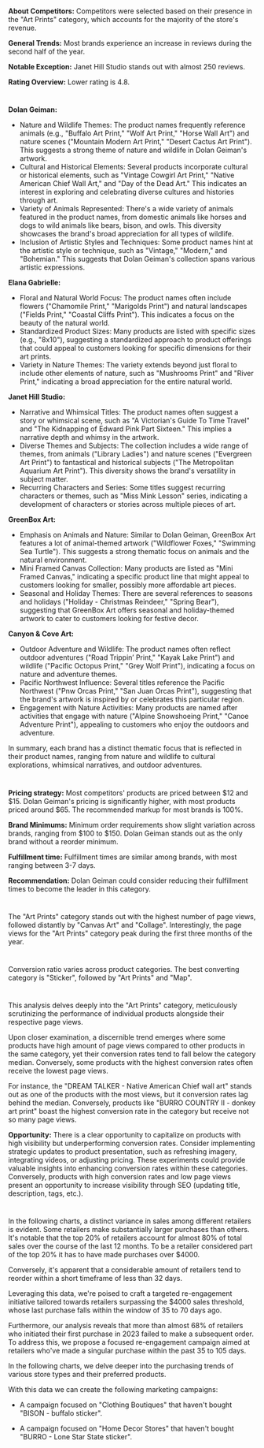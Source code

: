
<!-- Competitors: Review analysis -->
#

__About Competitors:__ Competitors were selected based on their presence in the "Art Prints" category, which accounts for the majority of the store's revenue.

__General Trends:__ Most brands experience an increase in reviews during the second half of the year.

__Notable Exception:__ Janet Hill Studio stands out with almost 250 reviews.

__Rating Overview:__ Lower rating is 4.8.

#

<!-- Competitors: Product optimization analysis -->

# 

__Dolan Geiman:__
- Nature and Wildlife Themes: The product names frequently reference animals (e.g., "Buffalo Art Print," "Wolf Art Print," "Horse Wall Art") and nature scenes ("Mountain Modern Art Print," "Desert Cactus Art Print"). This suggests a strong theme of nature and wildlife in Dolan Geiman's artwork.
- Cultural and Historical Elements: Several products incorporate cultural or historical elements, such as "Vintage Cowgirl Art Print," "Native American Chief Wall Art," and "Day of the Dead Art." This indicates an interest in exploring and celebrating diverse cultures and histories through art.
- Variety of Animals Represented: There's a wide variety of animals featured in the product names, from domestic animals like horses and dogs to wild animals like bears, bison, and owls. This diversity showcases the brand's broad appreciation for all types of wildlife.
- Inclusion of Artistic Styles and Techniques: Some product names hint at the artistic style or technique, such as "Vintage," "Modern," and "Bohemian." This suggests that Dolan Geiman's collection spans various artistic expressions.

__Elana Gabrielle:__
- Floral and Natural World Focus: The product names often include flowers ("Chamomile Print," "Marigolds Print") and natural landscapes ("Fields Print," "Coastal Cliffs Print"). This indicates a focus on the beauty of the natural world.
- Standardized Product Sizes: Many products are listed with specific sizes (e.g., "8x10"), suggesting a standardized approach to product offerings that could appeal to customers looking for specific dimensions for their art prints.
- Variety in Nature Themes: The variety extends beyond just floral to include other elements of nature, such as "Mushrooms Print" and "River Print," indicating a broad appreciation for the entire natural world.

__Janet Hill Studio:__
- Narrative and Whimsical Titles: The product names often suggest a story or whimsical scene, such as "A Victorian's Guide To Time Travel" and "The Kidnapping of Edward Pink Part Sixteen." This implies a narrative depth and whimsy in the artwork.
- Diverse Themes and Subjects: The collection includes a wide range of themes, from animals ("Library Ladies") and nature scenes ("Evergreen Art Print") to fantastical and historical subjects ("The Metropolitan Aquarium Art Print"). This diversity shows the brand's versatility in subject matter.
- Recurring Characters and Series: Some titles suggest recurring characters or themes, such as "Miss Mink Lesson" series, indicating a development of characters or stories across multiple pieces of art.

__GreenBox Art:__
- Emphasis on Animals and Nature: Similar to Dolan Geiman, GreenBox Art features a lot of animal-themed artwork ("Wildflower Foxes," "Swimming Sea Turtle"). This suggests a strong thematic focus on animals and the natural environment.
- Mini Framed Canvas Collection: Many products are listed as "Mini Framed Canvas," indicating a specific product line that might appeal to customers looking for smaller, possibly more affordable art pieces.
- Seasonal and Holiday Themes: There are several references to seasons and holidays ("Holiday - Christmas Reindeer," "Spring Bear"), suggesting that GreenBox Art offers seasonal and holiday-themed artwork to cater to customers looking for festive decor.

__Canyon & Cove Art:__
- Outdoor Adventure and Wildlife: The product names often reflect outdoor adventures ("Road Trippin’ Print," "Kayak Lake Print") and wildlife ("Pacific Octopus Print," "Grey Wolf Print"), indicating a focus on nature and adventure themes.
- Pacific Northwest Influence: Several titles reference the Pacific Northwest ("Pnw Orcas Print," "San Juan Orcas Print"), suggesting that the brand's artwork is inspired by or celebrates this particular region.
- Engagement with Nature Activities: Many products are named after activities that engage with nature ("Alpine Snowshoeing Print," "Canoe Adventure Print"), appealing to customers who enjoy the outdoors and adventure.

In summary, each brand has a distinct thematic focus that is reflected in their product names, ranging from nature and wildlife to cultural explorations, whimsical narratives, and outdoor adventures.


# 

<!-- Competitors: Competitor pricing, minimum order and fulfillment analysis -->

__Pricing strategy:__ Most competitors' products are priced between \$12 and \$15. Dolan Geiman's pricing is significantly higher, with most products priced around \$65. The recommended markup for most brands is 100%. 

__Brand Minimums:__ Minimum order requirements show slight variation across brands, ranging from \$100 to \$150. Dolan Geiman stands out as the only brand without a reorder minimum.

__Fulfillment time:__ Fulfillment times are similar among brands, with most ranging between 3-7 days.

__Recommendation:__ Dolan Geiman could consider reducing their fulfillment times to become the leader in this category.

#

<!-- Product: page views by category last 12 months -->

# 

The "Art Prints" category stands out with the highest number of page views, followed distantly by "Canvas Art" and "Collage". Interestingly, the page views for the "Art Prints" category peak during the first three months of the year.

# 

<!-- Product: conversion by category -->

# 

Conversion ratio varies across product categories. The best converting category is "Sticker", followed by "Art Prints" and "Map".


#

<!-- Product: conversion by product -->

# 

This analysis delves deeply into the "Art Prints" category, meticulously scrutinizing the performance of individual products alongside their respective page views.

Upon closer examination, a discernible trend emerges where some products have high amount of page views compared to other products in the same category, yet their conversion rates tend to fall below the category median. Conversely, some products with the highest conversion rates often receive the lowest page views.

For instance, the "DREAM TALKER - Native American Chief wall art" stands out as one of the products with the most views, but it conversion rates lag behind the median.
Conversely, products like "BURRO COUNTRY II - donkey art print" boast the highest conversion rate in the category but receive not so many page views.

__Opportunity:__ There is a clear opportunity to capitalize on products with high visibility but underperforming conversion rates. Consider implementing strategic updates to product presentation, such as refreshing imagery, integrating videos, or adjusting pricing. These experiments could provide valuable insights into enhancing conversion rates within these categories. Conversely, products with high conversion rates and low page views present an opportunity to increase visibility through SEO (updating title, description, tags, etc.).

#

<!-- Email marketing: Campaign ideas -->

In the following charts, a distinct variance in sales among different retailers is evident. Some retailers make substantially larger purchases than others. It's notable that the top 20% of retailers account for almost 80% of total sales over the course of the last 12 months. To be a retailer considered part of the top 20% it has to have made purchases over \$4000.

Conversely, it's apparent that a considerable amount of retailers tend to reorder within a short timeframe of less than 32 days.

Leveraging this data, we're poised to craft a targeted re-engagement initiative tailored towards retailers surpassing the \$4000 sales threshold, whose last purchase falls within the window of 35 to 70 days ago.

Furthermore, our analysis reveals that more than almost 68% of retailers who initiated their first purchase in 2023 failed to make a subsequent order. To address this, we propose a focused re-engagement campaign aimed at retailers who've made a singular purchase within the past 35 to 105 days.

<!-- Email marketing: Campaign ideas type store -->


In the following charts, we delve deeper into the purchasing trends of various store types and their preferred products.

With this data we can create the following marketing campaigns:

- A campaign focused on "Clothing Boutiques" that haven't bought "BISON - buffalo sticker".

- A campaign focused on "Home Decor Stores" that haven't bought "BURRO - Lone Star State sticker".



<!-- end -->